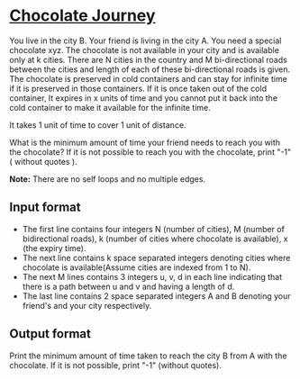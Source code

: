 # [Chocolate Journey][link]

You live in the city B. Your friend is living in the city A. You need a special chocolate xyz. The chocolate is not available in your city and is available only at k cities. There are N cities in the country and M bi-directional roads between the cities and length of each of these bi-directional roads is given. The chocolate is preserved in cold containers and can stay for infinite time if it is preserved in those containers. If it is once taken out of the cold container, It expires in x units of time and you cannot put it back into the cold container to make it available for the infinite time.

It takes 1 unit of time to cover 1 unit of distance.

What is the minimum amount of time your friend needs to reach you with the chocolate?
If it is not possible to reach you with the chocolate, print "-1" ( without quotes ).

**Note:** There are no self loops and no multiple edges.

## Input format

- The first line contains four integers N (number of cities), M (number of bidirectional roads), k (number of cities where chocolate is available), x (the expiry time).
- The next line contains k space separated integers denoting cities where chocolate is available(Assume cities are indexed from 1 to N).
- The next M lines contains 3 integers u, v, d in each line indicating that there is a path between u and v and having a length of d.
- The last line contains 2 space separated integers A and B denoting your friend's and your city respectively.

## Output format

Print the minimum amount of time taken to reach the city B from A with the chocolate. If it is not possible, print "-1" (without quotes).

[link]: https://www.hackerearth.com/practice/algorithms/graphs/shortest-path-algorithms/practice-problems/algorithm/successful-marathon-0691ec04/
